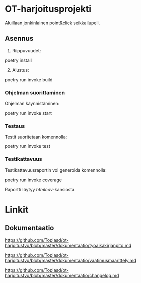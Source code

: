 # OT-harjoitusprojekti

Aluillaan jonkinlainen point&click seikkailupeli. 



## Asennus

1. Riippuvuudet:

poetry install

2. Alustus:

poetry run invoke build

### Ohjelman suorittaminen

Ohjelman käynnistäminen:

poetry run invoke start


### Testaus

Testit suoritetaan komennolla:

poetry run invoke test


### Testikattavuus

Testikattavuusraportin voi generoida komennolla:

poetry run invoke coverage

Raportti löytyy _htmlcov_-kansiosta.


# Linkit

## Dokumentaatio
https://github.com/Topiasd/ot-harjoitustyo/blob/master/dokumentaatio/tyoaikakirjanpito.md

https://github.com/Topiasd/ot-harjoitustyo/blob/master/dokumentaatio/vaatimusmaarittely.md

https://github.com/Topiasd/ot-harjoitustyo/blob/master/dokumentaatio/changelog.md
